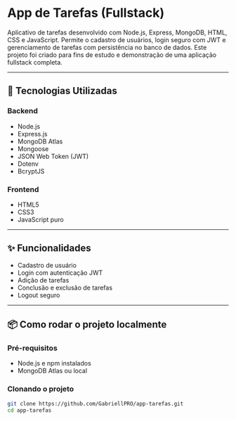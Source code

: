# App de Tarefas (Fullstack)

Aplicativo de tarefas desenvolvido com Node.js, Express, MongoDB, HTML, CSS e JavaScript. Permite o cadastro de usuários, login seguro com JWT e gerenciamento de tarefas com persistência no banco de dados. Este projeto foi criado para fins de estudo e demonstração de uma aplicação fullstack completa.

---

## 🔧 Tecnologias Utilizadas

### Backend
- Node.js
- Express.js
- MongoDB Atlas
- Mongoose
- JSON Web Token (JWT)
- Dotenv
- BcryptJS

### Frontend
- HTML5
- CSS3
- JavaScript puro

---

## ✨ Funcionalidades

- Cadastro de usuário
- Login com autenticação JWT
- Adição de tarefas
- Conclusão e exclusão de tarefas
- Logout seguro

---

## 📦 Como rodar o projeto localmente

### Pré-requisitos
- Node.js e npm instalados
- MongoDB Atlas ou local

### Clonando o projeto
```bash
git clone https://github.com/GabriellPRO/app-tarefas.git
cd app-tarefas
